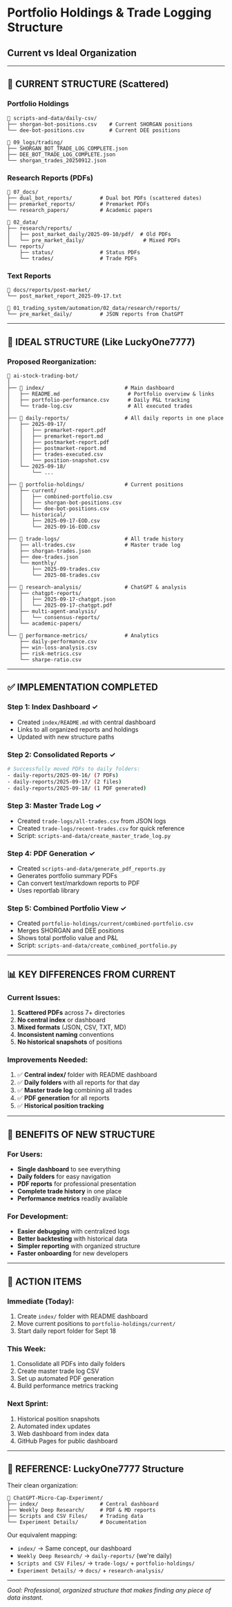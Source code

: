 # Portfolio Holdings & Trade Logging Structure
## Current vs Ideal Organization

---

## 📁 CURRENT STRUCTURE (Scattered)

### Portfolio Holdings
```
📂 scripts-and-data/daily-csv/
├── shorgan-bot-positions.csv    # Current SHORGAN positions
└── dee-bot-positions.csv        # Current DEE positions

📂 09_logs/trading/
├── SHORGAN_BOT_TRADE_LOG_COMPLETE.json
├── DEE_BOT_TRADE_LOG_COMPLETE.json
└── shorgan_trades_20250912.json
```

### Research Reports (PDFs)
```
📂 07_docs/
├── dual_bot_reports/         # Dual bot PDFs (scattered dates)
├── premarket_reports/        # Premarket PDFs
└── research_papers/          # Academic papers

📂 02_data/
├── research/reports/
│   ├── post_market_daily/2025-09-10/pdf/  # Old PDFs
│   └── pre_market_daily/                   # Mixed PDFs
└── reports/
    ├── status/               # Status PDFs
    └── trades/               # Trade PDFs
```

### Text Reports
```
📂 docs/reports/post-market/
└── post_market_report_2025-09-17.txt

📂 01_trading_system/automation/02_data/research/reports/
└── pre_market_daily/         # JSON reports from ChatGPT
```

---

## 🎯 IDEAL STRUCTURE (Like LuckyOne7777)

### Proposed Reorganization:
```
📂 ai-stock-trading-bot/
│
├── 📁 index/                          # Main dashboard
│   ├── README.md                      # Portfolio overview & links
│   ├── portfolio-performance.csv      # Daily P&L tracking
│   └── trade-log.csv                  # All executed trades
│
├── 📁 daily-reports/                  # All daily reports in one place
│   ├── 2025-09-17/
│   │   ├── premarket-report.pdf
│   │   ├── premarket-report.md
│   │   ├── postmarket-report.pdf
│   │   ├── postmarket-report.md
│   │   ├── trades-executed.csv
│   │   └── position-snapshot.csv
│   └── 2025-09-18/
│       └── ...
│
├── 📁 portfolio-holdings/             # Current positions
│   ├── current/
│   │   ├── combined-portfolio.csv
│   │   ├── shorgan-bot-positions.csv
│   │   └── dee-bot-positions.csv
│   └── historical/
│       ├── 2025-09-17-EOD.csv
│       └── 2025-09-16-EOD.csv
│
├── 📁 trade-logs/                     # All trade history
│   ├── all-trades.csv                # Master trade log
│   ├── shorgan-trades.json
│   ├── dee-trades.json
│   └── monthly/
│       ├── 2025-09-trades.csv
│       └── 2025-08-trades.csv
│
├── 📁 research-analysis/              # ChatGPT & analysis
│   ├── chatgpt-reports/
│   │   ├── 2025-09-17-chatgpt.json
│   │   └── 2025-09-17-chatgpt.pdf
│   ├── multi-agent-analysis/
│   │   └── consensus-reports/
│   └── academic-papers/
│
└── 📁 performance-metrics/            # Analytics
    ├── daily-performance.csv
    ├── win-loss-analysis.csv
    ├── risk-metrics.csv
    └── sharpe-ratio.csv
```

---

## ✅ IMPLEMENTATION COMPLETED

### Step 1: Index Dashboard ✓
- Created `index/README.md` with central dashboard
- Links to all organized reports and holdings
- Updated with new structure paths

### Step 2: Consolidated Reports ✓
```bash
# Successfully moved PDFs to daily folders:
- daily-reports/2025-09-16/ (7 PDFs)
- daily-reports/2025-09-17/ (2 files)
- daily-reports/2025-09-18/ (1 PDF generated)
```

### Step 3: Master Trade Log ✓
- Created `trade-logs/all-trades.csv` from JSON logs
- Created `trade-logs/recent-trades.csv` for quick reference
- Script: `scripts-and-data/create_master_trade_log.py`

### Step 4: PDF Generation ✓
- Created `scripts-and-data/generate_pdf_reports.py`
- Generates portfolio summary PDFs
- Can convert text/markdown reports to PDF
- Uses reportlab library

### Step 5: Combined Portfolio View ✓
- Created `portfolio-holdings/current/combined-portfolio.csv`
- Merges SHORGAN and DEE positions
- Shows total portfolio value and P&L
- Script: `scripts-and-data/create_combined_portfolio.py`

---

## 📊 KEY DIFFERENCES FROM CURRENT

### Current Issues:
1. **Scattered PDFs** across 7+ directories
2. **No central index** or dashboard
3. **Mixed formats** (JSON, CSV, TXT, MD)
4. **Inconsistent naming** conventions
5. **No historical snapshots** of positions

### Improvements Needed:
1. ✅ **Central index/** folder with README dashboard
2. ✅ **Daily folders** with all reports for that day
3. ✅ **Master trade log** combining all trades
4. ✅ **PDF generation** for all reports
5. ✅ **Historical position tracking**

---

## 🎯 BENEFITS OF NEW STRUCTURE

### For Users:
- **Single dashboard** to see everything
- **Daily folders** for easy navigation
- **PDF reports** for professional presentation
- **Complete trade history** in one place
- **Performance metrics** readily available

### For Development:
- **Easier debugging** with centralized logs
- **Better backtesting** with historical data
- **Simpler reporting** with organized structure
- **Faster onboarding** for new developers

---

## 📝 ACTION ITEMS

### Immediate (Today):
1. Create `index/` folder with README dashboard
2. Move current positions to `portfolio-holdings/current/`
3. Start daily report folder for Sept 18

### This Week:
1. Consolidate all PDFs into daily folders
2. Create master trade log CSV
3. Set up automated PDF generation
4. Build performance metrics tracking

### Next Sprint:
1. Historical position snapshots
2. Automated index updates
3. Web dashboard from index data
4. GitHub Pages for public dashboard

---

## 🔗 REFERENCE: LuckyOne7777 Structure

Their clean organization:
```
📁 ChatGPT-Micro-Cap-Experiment/
├── index/                    # Central dashboard
├── Weekly Deep Research/     # PDF & MD reports
├── Scripts and CSV Files/    # Trading data
└── Experiment Details/       # Documentation
```

Our equivalent mapping:
- `index/` → Same concept, our dashboard
- `Weekly Deep Research/` → `daily-reports/` (we're daily)
- `Scripts and CSV Files/` → `trade-logs/` + `portfolio-holdings/`
- `Experiment Details/` → `docs/` + `research-analysis/`

---

*Goal: Professional, organized structure that makes finding any piece of data instant.*